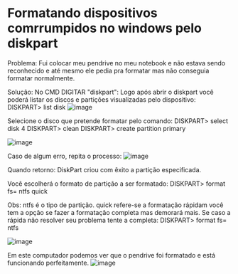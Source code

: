 # Formatando dispositivos comrrumpidos no windows pelo diskpart

Problema: Fui colocar meu pendrive no meu notebook e não estava sendo reconhecido e até mesmo ele pedia pra formatar mas não conseguia formatar normalmente.

Solução:
No CMD DIGITAR "diskpart":
Logo após abrir o diskpart você poderá listar os discos e partições visualizadas pelo dispositivo:
DISKPART> list disk
![image](https://github.com/emelynfreire/formatando-dispositivos-com-diskpart-/assets/18231484/70814a7d-7a9f-417e-9130-2b1f18c989ae)

Selecione o disco que pretende formatar pelo comando: 
DISKPART> select disk 4
DISKPART> clean
DISKPART> create partition primary

![image](https://github.com/emelynfreire/formatando-dispositivos-com-diskpart-/assets/18231484/e5ec8e5c-8638-47d2-8c1f-ce140345474e)

Caso de algum erro, repita o processo:
![image](https://github.com/emelynfreire/formatando-dispositivos-com-diskpart-/assets/18231484/30c8abef-394d-4332-9cd6-88e72feed884)

Quando retorno:
DiskPart criou com êxito a partição especificada.

Você escolherá o formato de partição a ser formatado:
DISKPART> format fs= ntfs quick

Obs: ntfs é o tipo de partição.
quick refere-se a formatação rápidam você tem a opção se fazer a formatação completa mas demorará mais. Se caso a rápida não resolver seu problema tente a completa:
DISKPART> format fs= ntfs

![image](https://github.com/emelynfreire/formatando-dispositivos-com-diskpart-/assets/18231484/182b06e8-5975-4744-a64a-7cbe58e55524)

Em este computador podemos ver que o pendrive foi formatado e está funcionando perfeitamente.
![image](https://github.com/emelynfreire/formatando-dispositivos-com-diskpart-/assets/18231484/d264d636-c29b-42f4-9898-795c663cbfb2)





